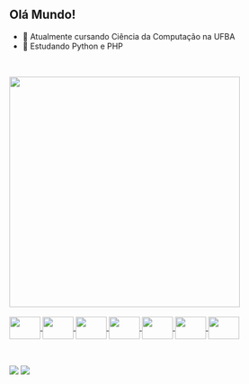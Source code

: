 ## Olá Mundo!

- 🔭 Atualmente cursando Ciência da Computação na UFBA
- 🌱 Estudando Python e PHP

##
<br>
<div>
  <a href="https://github.com/joao0araujo">
  <img width="410em" src="https://github-readme-stats.vercel.app/api/top-langs/?username=joao0araujo&layout=compact&theme=dracula&custom_title=Linguagens">
</div>
    
<br> 
<div style="display: inline_block">
  <img align="center" width="55" height="40" src="https://cdn.jsdelivr.net/gh/devicons/devicon/icons/java/java-original.svg">
  <img align="center" width="55" height="40" src="https://cdn.jsdelivr.net/gh/devicons/devicon/icons/python/python-original.svg">
  <img align="center" width="55" height="40" src="https://cdn.jsdelivr.net/gh/devicons/devicon/icons/html5/html5-original.svg">
  <img align="center" width="55" height="40" src="https://cdn.jsdelivr.net/gh/devicons/devicon/icons/css3/css3-original.svg">
  <img align="center" width="55" height="40" src="https://cdn.jsdelivr.net/gh/devicons/devicon/icons/javascript/javascript-original.svg">
  <img align="center" width="55" height="40" src="https://cdn.jsdelivr.net/gh/devicons/devicon/icons/typescript/typescript-original.svg">
  <img align="center" width="55" height="40" src="https://cdn.jsdelivr.net/gh/devicons/devicon/icons/php/php-plain.svg">
</div>

##
<br>
<div>
  <a href="www.linkedin.com/in/joao-vitor-ara"> <img src="https://img.shields.io/badge/LinkedIn-0077B5?style=for-the-badge&logo=linkedin&logoColor=white"></a>
  <a href="mailto:araujo.vitor2018@gmail.com"> <img src="https://img.shields.io/badge/Gmail-D14836?style=for-the-badge&logo=gmail&logoColor=white"> </a>
</div>
